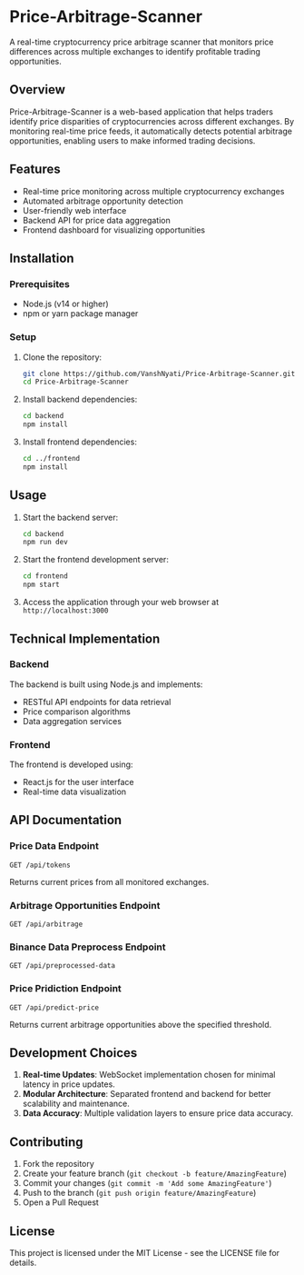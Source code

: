 # Price-Arbitrage-Scanner

A real-time cryptocurrency price arbitrage scanner that monitors price differences across multiple exchanges to identify profitable trading opportunities.

## Overview

Price-Arbitrage-Scanner is a web-based application that helps traders identify price disparities of cryptocurrencies across different exchanges. By monitoring real-time price feeds, it automatically detects potential arbitrage opportunities, enabling users to make informed trading decisions.

## Features

- Real-time price monitoring across multiple cryptocurrency exchanges
- Automated arbitrage opportunity detection
- User-friendly web interface
- Backend API for price data aggregation
- Frontend dashboard for visualizing opportunities

## Installation

### Prerequisites

- Node.js (v14 or higher)
- npm or yarn package manager

### Setup

1. Clone the repository:

   ```bash
   git clone https://github.com/VanshNyati/Price-Arbitrage-Scanner.git
   cd Price-Arbitrage-Scanner
   ```

2. Install backend dependencies:

   ```bash
   cd backend
   npm install
   ```

3. Install frontend dependencies:

   ```bash
   cd ../frontend
   npm install
   ```

## Usage

1. Start the backend server:

   ```bash
   cd backend
   npm run dev
   ```

2. Start the frontend development server:

   ```bash
   cd frontend
   npm start
   ```

3. Access the application through your web browser at `http://localhost:3000`

## Technical Implementation

### Backend

The backend is built using Node.js and implements:

- RESTful API endpoints for data retrieval
- Price comparison algorithms
- Data aggregation services

### Frontend

The frontend is developed using:

- React.js for the user interface
- Real-time data visualization

## API Documentation

### Price Data Endpoint

```plaintext
GET /api/tokens
```

Returns current prices from all monitored exchanges.

### Arbitrage Opportunities Endpoint

```plaintext
GET /api/arbitrage
```

### Binance Data Preprocess Endpoint

```plaintext
GET /api/preprocessed-data
```

### Price Pridiction Endpoint

```plaintext
GET /api/predict-price
```

Returns current arbitrage opportunities above the specified threshold.

## Development Choices

1. **Real-time Updates**: WebSocket implementation chosen for minimal latency in price updates.
2. **Modular Architecture**: Separated frontend and backend for better scalability and maintenance.
3. **Data Accuracy**: Multiple validation layers to ensure price data accuracy.

## Contributing

1. Fork the repository
2. Create your feature branch (`git checkout -b feature/AmazingFeature`)
3. Commit your changes (`git commit -m 'Add some AmazingFeature'`)
4. Push to the branch (`git push origin feature/AmazingFeature`)
5. Open a Pull Request

## License

This project is licensed under the MIT License - see the LICENSE file for details.
